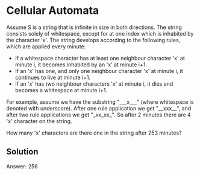 # Cellular Automata

Assume S is a string that is infinite in size in both directions. The string consists solely of whitespace, except for at one index which is inhabited by the character 'x'. The string develops according to the following rules, which are applied every minute:

- If a whitespace character has at least one neighbour character 'x' at minute i, it becomes inhabited by an 'x' at minute i+1.
- If an 'x' has one, and only one neighbour character 'x' at minute i, it continues to live at minute i+1.
- If an 'x' has two neighbour characters 'x' at minute i, it dies and becomes a whitespace at minute i+1.

For example, assume we have the substring "\_\_\_x\_\_\_" (where whitespace is denoted with underscore). After one rule application we get "\_\_xxx\_\_", and after two rule applications we get "\_xx\_xx\_". So after 2 minutes there are 4 'x' character on the string.

How many 'x' characters are there one in the string after 253 minutes?

## Solution

Answer: 256
